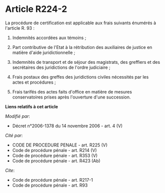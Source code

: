 # Article R224-2

La procédure de certification est applicable aux frais suivants énumérés à l'article R. 93 : 

1. Indemnités accordées aux témoins ; 

2. Part contributive de l'Etat à la rétribution des auxiliaires de justice en matière d'aide juridictionnelle ; 

3. Indemnités de transport et de séjour des magistrats, des greffiers et des secrétaires des juridictions de l'ordre
judiciaire ; 

4. Frais postaux des greffes des juridictions civiles nécessités par les actes et procédures ; 

5. Frais tarifés des actes faits d'office en matière de mesures conservatoires prises après l'ouverture d'une succession.

**Liens relatifs à cet article**

_Modifié par_:

  - Décret n°2006-1378 du 14 novembre 2006 - art. 4 (V)

_Cité par_:

  - CODE DE PROCEDURE PENALE - art. R225 (V)
  - Code de procédure pénale - art. R214 (V)
  - Code de procédure pénale - art. R353 (V)
  - Code de procédure pénale - art. R423 (Ab)

_Cite_:

  - Code de procédure pénale - art. R217-1
  - Code de procédure pénale - art. R93
